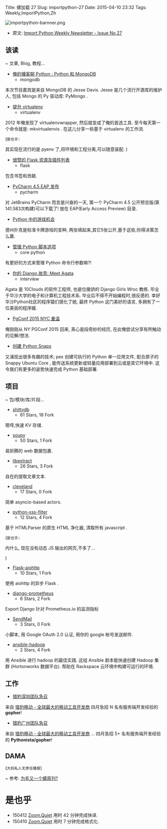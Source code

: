 Title: 蠎加载 27
Slug: importpython-27
Date: 2015-04-10 23:32
Tags: Weekly,ImportPython,Zh 

![importpython-barnner.png](http://zoomq.qiniudn.com/ZQCollection/snap/importpython-barnner.png?imageView2/2/h/210)


- 原文: [Import Python Weekly Newsletter - Issue No 27](http://importpython.com/newsletter/no/27/)

## 该读
~ 文章, Blog, 教程...



- [俺的播客聊 Python : Python 和 MongoDB](http://www.talkpythontome.com/episodes/show/2/python-and-mongodb)
    - mongodb

本次节目嘉宾是来自 MongoDB 的 Jesse Davis.
Jesse 是几个流行开源库的维护人,
包括 Mongo 的 Py 驱动库: PyMongo .

- [提升 virtualenv](http://www.reddit.com/r/Python/comments/31pcor/power_up_your_virtualenv/)
    + virtualenv

2012 年俺发现了 virtualenvwrapper,
然后就变成了俺的首选工具.
至今每天第一个命令就是: mkvirtualenvis .
在这儿分享一些基于 virtualenv 的工作流.

(`是也乎:`

其实现在流行的是 pyenv 了,将环境和工程分离,可以随意装配.
)

- [很赞的 Flask 资源及插件列表](https://github.com/humiaozuzu/awesome-flask)
    + flask

包含书签和贡献.

- [PyCharm 4.5 EAP 发布](http://feedproxy.google.com/~r/Pycharm/~3/El5bzWiRejE/)
    + pycharm

对 JetBrains PyCharm 而言是兴奋的一天,
第一个 PyCharm 4.5 公开预览版(第141.583次构建)可以下载了!
放在 EAP(Early Access Preview) 目录.


- [Python 中的游戏机会](http://www.checkio.org/blog/games-chance/)

德州扑克是标准卡牌游戏的变种,
两张填起来,其它5张公开,基于这些,你得决策怎么赢.


- [管理 Python 脚本选项](http://blog.endpoint.com/2015/04/manage-python-script-options.html)
    + core python

有更好的方式来管理 Python 命令行参数嘛?!



- [你的 Django 故意: Meet Agata](http://blog.djangogirls.org/post/115670880808)
    + interview

Agata 是 10Clouds 的软件工程师,
也是位傲骄的 Django Girls Wroc 教练.
毕业于华沙大学的电子和计算机工程技术系.
毕业后不得不开始编程时,很反感的.
幸好华沙Python社区的程序猿们感化了她,
最终 Python 这门美好的语言, 多拥有了一位美丽的程序媛. 


- [PgConf 2015 NYC 重温](http://blog.endpoint.com/2015/04/pgconf-2015-nyc-recap.html)

俺刚刚从 NY PGConf 2015 回来,
真心是段奇妙的经历,
在此俺尝试分享有所触动的见解/想法.

- [创建 Python Snaps](http://www.wefearchange.org/2015/04/creating-python-snaps.html)

又涌现出很多有趣的技术;
pex 创建可执行的 Python 单一应用文件,
配合原子的 Snappy Ubuntu Core ,
能传送系统更新或轻量应用部署到云或是其它环境中.
这令我们有更多的姿势快速完成 Python 基础部署.


## 项目
~ 包/模块/库/片段...

- [shittydb](https://github.com/theseoafs/shittydb) 
    - 61 Stars, 18 Fork

嗯啍,快速 KV 存储.

- [soupy](https://github.com/ChrisBeaumont/soupy)
    - 50 Stars, 1 Fork

易折腾的 web 数据包裹.

- [libextract](https://github.com/libextract/libextract)
    - 26 Stars, 3 Fork

自在的提取文章文本.

- [cleveland](https://github.com/biesnecker/cleveland)
    - 17 Stars, 0 Fork

简单 asyncio-based actors.

- [python-xss-filter](https://github.com/phith0n/python-xss-filter)
    - 12 Stars, 4 Fork

基于 HTMLParser 的原生 HTML 净化器,
清取所有 javascript .

(`是也乎:`

内什么, 现在没有动态 JS 输出的网页,不多了...

)


- [Flask-aiohttp](https://github.com/Hardtack/Flask-aiohttp)
    - 10 Stars, 1 Fork

使用 aiohttp 的异步 Flask .

- [django-prometheus](https://github.com/korfuri/django-prometheus)
    - 6 Stars, 2 Fork

Export Django 
针对 Prometheus.io 的监测指标 

- [SendMail](https://github.com/filcuc/SendMail)
    - 3 Stars, 0 Fork

小脚本, 用 Google OAuth 2.0 认证, 用你的 google 帐号发送邮件.

- [ansible-hadoop](https://github.com/rackerlabs/ansible-hadoop)
    - 2 Stars, 4 Fork

用 Ansible 进行 hadoop 的最佳实践.
这组 Ansible 剧本能快速创建 Hadoop 集群
(Hortonworks 数据平台).
帮助在 Rackspace 云环境中构建可运行的环境.


## 工作

- [猎豹深圳团队急召](https://github.com/cheetahmobile/CMBM/wiki/BmSzHr)

来自 [猎豹移动 - 全球最大的移动工具开发商](http://www.cmcm.com/zh-cn/cm-backup/) 
四月急招 N 名有服务端开发经验的 **gopher**!


- [猎豹广州团队急召](https://github.com/cheetahmobile/CMBM/wiki/BmGzHr)

来自 [猎豹移动 - 全球最大的移动工具开发商](http://www.cmcm.com/zh-cn/cm-backup/) ...
四月急招 5+ 名有服务端开发经验的 **Pythonista/gopher**!

## DAMA
(`大妈私人无责任播报`)

~ 参考: [为毛又一个蠎周刊?](importpython-why)


# 是也乎

- 150412 [Zoom.Quiet](http://zoomquiet.io) 用时 42 分钟完成快译.
- 150410 [Zoom.Quiet](http://zoomquiet.io) 用时 7 分钟完成格式化.
